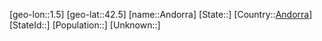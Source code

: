 ﻿---
location: [42.5,1.5]
type: City
tags:
- geo/City


SpocWebEntityId: 28823
isDeleted: false
confidential: public

---
[geo-lon::1.5]
[geo-lat::42.5]
[name::Andorra]
[State::]
[Country::[Andorra](geo/Continent/Europe/Andorra.md)]
[StateId::]
[Population::]
[Unknown::]


